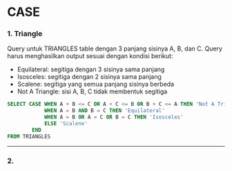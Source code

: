 # CASE

### 1. Triangle
Query untuk TRIANGLES table dengan 3 panjang sisinya A, B, dan C. Query harus menghasilkan output sesuai dengan kondisi berikut:
- Equilateral: segitiga dengan 3 sisinya sama panjang
- Isosceles: segitiga dengan 2 sisinya sama panjang
- Scalene: segitiga yang semua panjang sisinya berbeda
- Not A Triangle: sisi A, B, C tidak membentuk segitiga

```sql
SELECT CASE WHEN A + B <= C OR A + C <= B OR B + C <= A THEN 'Not A Triangle'
            WHEN A = B AND B = C THEN 'Equilateral'
            WHEN A = B OR A = C OR B = C THEN 'Isosceles'
            ELSE 'Scalene'
        END
FROM TRIANGLES
```
---
### 2. 
